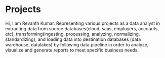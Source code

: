 # Projects
Hi, I am Revanth Kumar.
Representing various projects as a data analyst in extracting data from source databases(cloud, saas, employers, accounts, etc), transforming(ingesting, processing, analyzing, normalizing, standardizing), and loading data into destination databases (data warehouse, datalakes) by following data pipeline in order to analyze, visualize and generate reports to meet specific business needs.
